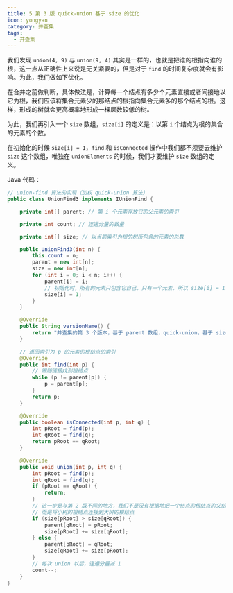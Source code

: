 ```yaml
---
title: 5 第 3 版 quick-union 基于 size 的优化
icon: yongyan
category: 并查集
tags:
  - 并查集
---
```



我们发现 `union(4, 9)` 与 `union(9, 4)` 其实是一样的，也就是把谁的根指向谁的根，这一点从正确性上来说是无关紧要的，但是对于 `find` 的时间复杂度就会有影响。为此，我们做如下优化。

在合并之前做判断，具体做法是，计算每一个结点有多少个元素直接或者间接地以它为根，我们应该将集合元素少的那结点的根指向集合元素多的那个结点的根。这样，形成的树就会更高概率地形成一棵层数较低的树。

为此，我们再引入一个 `size` 数组，`size[i]` 的定义是：以第 `i` 个结点为根的集合的元素的个数。

在初始化的时候 `size[i] = 1`，`find` 和 `isConnected` 操作中我们都不须要去维护 `size` 这个数组，唯独在 `unionElements` 的时候，我们才要维护 `size` 数组的定义。

Java 代码：

```java
// union-find 算法的实现（加权 quick-union 算法）
public class UnionFind3 implements IUnionFind {

    private int[] parent; // 第 i 个元素存放它的父元素的索引

    private int count; // 连通分量的数量

    private int[] size; // 以当前索引为根的树所包含的元素的总数

    public UnionFind3(int n) {
        this.count = n;
        parent = new int[n];
        size = new int[n];
        for (int i = 0; i < n; i++) {
            parent[i] = i;
            // 初始化时，所有的元素只包含它自己，只有一个元素，所以 size[i] = 1
            size[i] = 1;
        }
    }

    @Override
    public String versionName() {
        return "并查集的第 3 个版本，基于 parent 数组，quick-union，基于 size";
    }

    // 返回索引为 p 的元素的根结点的索引
    @Override
    public int find(int p) {
        // 跟随链接找到根结点
        while (p != parent[p]) {
            p = parent[p];
        }
        return p;
    }

    @Override
    public boolean isConnected(int p, int q) {
        int pRoot = find(p);
        int qRoot = find(q);
        return pRoot == qRoot;
    }

    @Override
    public void union(int p, int q) {
        int pRoot = find(p);
        int qRoot = find(q);
        if (pRoot == qRoot) {
            return;
        }
        // 这一步是与第 2 版不同的地方，我们不是没有根据地把一个结点的根结点的父结点指向另一个结点的根结点
        // 而是将小树的根结点连接到大树的根结点
        if (size[pRoot] > size[qRoot]) {
            parent[qRoot] = pRoot;
            size[pRoot] += size[qRoot];
        } else {
            parent[pRoot] = qRoot;
            size[qRoot] += size[pRoot];
        }
        // 每次 union 以后，连通分量减 1
        count--;
    }
}
```
